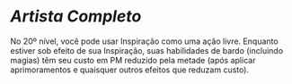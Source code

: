 # *Artista Completo*

No 20º nível, você pode usar Inspiração como uma ação livre. Enquanto estiver sob efeito de sua Inspiração, suas habilidades de bardo (incluindo magias) têm seu custo em PM reduzido pela metade (após aplicar aprimoramentos e quaisquer outros efeitos que reduzam custo).